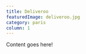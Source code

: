 ```yaml
---
title: Deliveroo
featuredImage: deliveroo.jpg
category: paris
column: 1
---
```


Content goes here!

